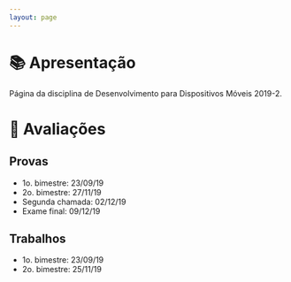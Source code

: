 ```yaml
---
layout: page
---
```


# 📚 Apresentação

Página da disciplina de Desenvolvimento para Dispositivos Móveis 2019-2.

# 📕 Avaliações 

## Provas

- 1o. bimestre: 23/09/19
- 2o. bimestre: 27/11/19
- Segunda chamada: 02/12/19
- Exame final: 09/12/19

## Trabalhos

- 1o. bimestre: 23/09/19
- 2o. bimestre: 25/11/19

